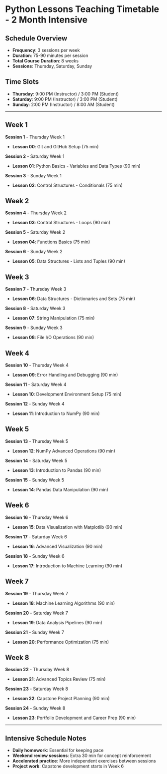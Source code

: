 # Python Lessons Teaching Timetable - 2 Month Intensive

## Schedule Overview
- **Frequency**: 3 sessions per week
- **Duration**: 75-90 minutes per session
- **Total Course Duration**: 8 weeks
- **Sessions**: Thursday, Saturday, Sunday

## Time Slots
- **Thursday**: 9:00 PM (Instructor) / 3:00 PM (Student)
- **Saturday**: 9:00 PM (Instructor) / 3:00 PM (Student)  
- **Sunday**: 2:00 PM (Instructor) / 8:00 AM (Student)

---

## Week 1
**Session 1** - Thursday Week 1
- **Lesson 00**: Git and GitHub Setup (75 min)

**Session 2** - Saturday Week 1
- **Lesson 01**: Python Basics - Variables and Data Types (90 min)

**Session 3** - Sunday Week 1
- **Lesson 02**: Control Structures - Conditionals (75 min)

## Week 2
**Session 4** - Thursday Week 2
- **Lesson 03**: Control Structures - Loops (90 min)

**Session 5** - Saturday Week 2
- **Lesson 04**: Functions Basics (75 min)

**Session 6** - Sunday Week 2
- **Lesson 05**: Data Structures - Lists and Tuples (90 min)

## Week 3
**Session 7** - Thursday Week 3
- **Lesson 06**: Data Structures - Dictionaries and Sets (75 min)

**Session 8** - Saturday Week 3
- **Lesson 07**: String Manipulation (75 min)

**Session 9** - Sunday Week 3
- **Lesson 08**: File I/O Operations (90 min)

## Week 4
**Session 10** - Thursday Week 4
- **Lesson 09**: Error Handling and Debugging (90 min)

**Session 11** - Saturday Week 4
- **Lesson 10**: Development Environment Setup (75 min)

**Session 12** - Sunday Week 4
- **Lesson 11**: Introduction to NumPy (90 min)

## Week 5
**Session 13** - Thursday Week 5
- **Lesson 12**: NumPy Advanced Operations (90 min)

**Session 14** - Saturday Week 5
- **Lesson 13**: Introduction to Pandas (90 min)

**Session 15** - Sunday Week 5
- **Lesson 14**: Pandas Data Manipulation (90 min)

## Week 6
**Session 16** - Thursday Week 6
- **Lesson 15**: Data Visualization with Matplotlib (90 min)

**Session 17** - Saturday Week 6
- **Lesson 16**: Advanced Visualization (90 min)

**Session 18** - Sunday Week 6
- **Lesson 17**: Introduction to Machine Learning (90 min)

## Week 7
**Session 19** - Thursday Week 7
- **Lesson 18**: Machine Learning Algorithms (90 min)

**Session 20** - Saturday Week 7
- **Lesson 19**: Data Analysis Pipelines (90 min)

**Session 21** - Sunday Week 7
- **Lesson 20**: Performance Optimization (75 min)

## Week 8
**Session 22** - Thursday Week 8
- **Lesson 21**: Advanced Topics Review (75 min)

**Session 23** - Saturday Week 8
- **Lesson 22**: Capstone Project Planning (90 min)

**Session 24** - Sunday Week 8
- **Lesson 23**: Portfolio Development and Career Prep (90 min)

---

## Intensive Schedule Notes
- **Daily homework**: Essential for keeping pace
- **Weekend review sessions**: Extra 30 min for concept reinforcement
- **Accelerated practice**: More independent exercises between sessions
- **Project work**: Capstone development starts in Week 6
